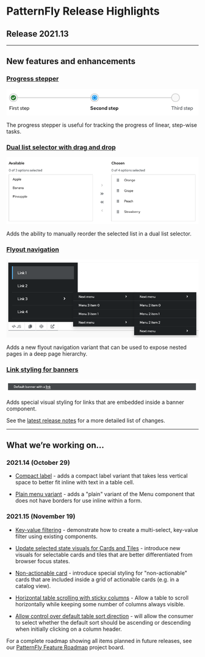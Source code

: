 # PatternFly Release Highlights
## Release 2021.13
----------------------------------------------------------
## New features and enhancements

### [Progress stepper](https://www.patternfly.org/v4/components/progress-stepper)

![progress stepper](./img/progress-stepper.png)

The progress stepper is useful for tracking the progress of linear, step-wise tasks.

### [Dual list selector with drag and drop](https://www.patternfly.org/v4/components/dual-list-selector#reordering-lists-using-drag-and-drop)

![dual list selector with drag and drop reordering](./img/dual-list-draggable.png)

Adds the ability to manually reorder the selected list in a dual list selector.

### [Flyout navigation](https://www.patternfly.org/v4/components/navigation#flyout)

![flyout navigation menu](./img/flyout-nav.png)

Adds a new flyout navigation variant that can be used to expose nested pages in a deep page hierarchy.

### [Link styling for banners](https://www.patternfly.org/v4/components/banner/html#banner-with-links)

![banner with an embedded link](./img/banner-with-link.png)

Adds special visual styling for links that are embedded inside a banner component.

See the [latest release notes](https://www.patternfly.org/v4/developer-resources/release-notes) for a more detailed list of changes.

-----------------------------------------------------------------------------

## What we’re working on...

### 2021.14 (October 29)

* [Compact label](https://github.com/patternfly/patternfly-react/issues/6404) - adds a compact label variant that takes less vertical space to better fit inline with text in a table cell.

* [Plain menu variant](https://github.com/patternfly/patternfly-react/issues/6367) - adds a "plain" variant of the Menu component that does not have borders for use inline within a form.


### 2021.15 (November 19)

* [Key-value filtering](https://github.com/patternfly/patternfly-react/issues/6393) - demonstrate how to create a multi-select, key-value filter using existing components.

* [Update selected state visuals for Cards and Tiles](https://github.com/patternfly/patternfly/issues/4358) - introduce new visuals for selectable cards and tiles that are better differentiated from browser focus states.

* [Non-actionable card](https://github.com/patternfly/patternfly/issues/4359) - introduce special styling for "non-actionable" cards that are included inside a grid of actionable cards (e.g. in a catalog view).

* [Horizontal table scrolling with sticky columns](https://github.com/patternfly/patternfly-react/issues/6163) - Allow a table to scroll horizontally while keeping some number of columns always visible.

* [Allow control over default table sort direction](https://github.com/patternfly/patternfly-react/issues/5329) - will allow the consumer to select whether the default sort should be ascending or descending when initially clicking on a column header.

For a complete roadmap showing all items planned in future releases, see our [PatternFly Feature Roadmap](https://github.com/orgs/patternfly/projects/4?fullscreen=true) project board.
